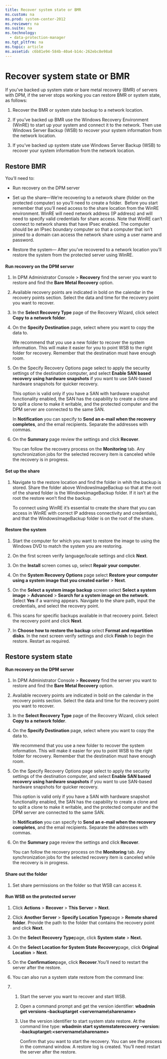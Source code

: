 ```yaml
---
title: Recover system state or BMR
ms.custom: na
ms.prod: system-center-2012
ms.reviewer: na
ms.suite: na
ms.technology: 
  - data-protection-manager
ms.tgt_pltfrm: na
ms.topic: article
ms.assetid: c6b81e94-584b-40a4-b14c-262ebc8e98a8
---
```

# Recover system state or BMR
If you’ve backed up system state or bare metal recovery \(BMR\) of servers with DPM, if the server stops working you can restore BMR or system state, as follows:

1.  Recover the BMR or system state backup to a network location.

2.  If you’ve backed up BMR use the Windows Recovery Environment \(WinRE\) to start up your system and connect it to the network. Then use Windows Server Backup \(WSB\) to recover your system information from the network location.

3.  If you’ve backed up system state use Windows Server Backup \(WSB\) to recover your system information from the network location.

## Restore BMR
You’ll need to:

-   Run recovery on the DPM server

-   Set up the share—We’re recovering to a network share \(folder on the protected computer\) so you’ll need to create a folder.  Before you start remember that you’ll need access to the share location from the WinRE environment. WinRE will need network address \(IP address\) and will need to specify valid credentials for share access. Note that WinRE can’t connect to network shares that have IPsec enabled. The computer should be an IPsec boundary computer so that a computer that isn’t joined to a domain can access the network share using a user name and password.

-   Restore the system— After you’ve recovered to a network location you’ll restore the system from the protected server using WinRE.

#### Run recovery on the DPM server

1.  In DPM Administrator Console > **Recovery** find the server you want to restore and find the **Bare Metal Recovery** option.

2.  Available recovery points are indicated in bold on the calendar in the recovery points section. Select the data and time for the recovery point you want to recover.

3.  In the **Select Recovery Type** page of the Recovery Wizard, click select **Copy to a network folder**.

4.  On the **Specify Destination** page, select where you want to copy the data to.

    We recommend that you use a new folder to recover the system information. This will make it easier for you to point WSB to the right folder for recovery. Remember that the destination must have enough room.

5.  On the Specify Recovery Options page select to apply the security settings of the destination computer, and select **Enable SAN based recovery using hardware snapshots** if you want to use SAN\-based hardware snapshots for quicker recovery.

    This option is valid only if you have a SAN with hardware snapshot functionality enabled, the SAN has the capability to create a clone and to split a clone to make it writable, and the protected computer and the DPM server are connected to the same SAN.

    In **Notification** you can specify to **Send an e\-mail when the recovery completes**, and the email recipients. Separate the addresses with commas.

6.  On the **Summary** page review the settings and click **Recover**.

    You can follow the recovery process on the **Monitoring** tab. Any synchronization jobs for the selected recovery item is canceled while the recovery is in progress.

#### Set up the share

1.  Navigate to the restore location and find the folder in whih the backup is stored.  Share the folder above WindowsImageBackup so that at the root of the shared folder is the WindowsImageBackup folder. If it isn’t at the root the restore won’t find the backup.

    To connect using WinRE it’s essential to create the share that you can access in WinRE with correct IP address connectivity and credentials\), and that the  WindowsImageBackup folder is on the root of the share.

#### Restore the system

1.  Start the computer for which you want to restore the image to using the Windows DVD to match the system you are restoring.

2.  On the first screen verify language\/locale settings and click **Next**.

3.  On the **Install** screen comes up, select **Repair your computer**.

4.  On the **System Recovery Options** page select **Restore your computer using a system image that you created earlier** > **Next**.

5.  On the **Select a system image backup** screen select **Select a system image** > **Advanced** > **Search for a system image on the network**.  Select **Yes** if a warning appears. Navigate to the share path, input the credentials, and select the recovery point.

6.  This scans for specific backups available in that recovery point. Select the recovery point and click **Next**.

7.  In **Choose how to restore the backup** select **Format and repartition disks**. In the next screen verify settings and click **Finish** to begin the restore. Restart as required.

## Restore system state

#### Run recovery on the DPM server

1.  In DPM Administrator Console > **Recovery** find the server you want to restore and find the **Bare Metal Recovery** option.

2.  Available recovery points are indicated in bold on the calendar in the recovery points section. Select the data and time for the recovery point you want to recover.

3.  In the **Select Recovery Type** page of the Recovery Wizard, click select **Copy to a network folder**.

4.  On the **Specify Destination** page, select where you want to copy the data to.

    We recommend that you use a new folder to recover the system information. This will make it easier for you to point WSB to the right folder for recovery. Remember that the destination must have enough room.

5.  On the Specify Recovery Options page select to apply the security settings of the destination computer, and select **Enable SAN based recovery using hardware snapshots** if you want to use SAN\-based hardware snapshots for quicker recovery.

    This option is valid only if you have a SAN with hardware snapshot functionality enabled, the SAN has the capability to create a clone and to split a clone to make it writable, and the protected computer and the DPM server are connected to the same SAN.

    In **Notification** you can specify to **Send an e\-mail when the recovery completes**, and the email recipients. Separate the addresses with commas.

6.  On the **Summary** page review the settings and click **Recover**.

    You can follow the recovery process on the **Monitoring** tab. Any synchronization jobs for the selected recovery item is canceled while the recovery is in progress.

#### Share out the folder

1.  Set share permissions on the folder so that WSB can access it.

#### Run WSB on the protected server

1.  Click **Actions** > **Recover** > **This Server** > **Next**.

2.  Click **Another Server** > **Specify Location Type**page > **Remote shared folder**. Provide the path to the folder that contains the recovery point and click **Next**.

3.  On the **Select Recovery Type**page, click **System state** > **Next.**

4.  On the **Select Location for System State Recovery**page, click **Original Location** > **Next**.

5.  On the **Confirmation**page, click **Recover**.You’ll need to restart the server after the restore.

6.  You can also run a system state restore from the command line:

7.  1.  Start the server you want to recover and start WSB.

    2.  Open a command prompt and get the version identifier: **wbadmin get versions –backuptarget <servername\\sharename>**

    3.  Use the version identifier to start system state restore. At the command line type: **wbadmin start systemstaterecovery –version:<versionidentified> –backuptarget:<servername\\sharename>**

        Confirm that you want to start the recovery. You can see the process in the command window. A restore log is created. You’ll need restart the server after the restore.


